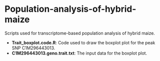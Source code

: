 # Population-analysis-of-hybrid-maize
Scripts used for transcriptome-based population analysis of hybrid maize.

* **Trait_boxplot.code.R**: Code used to draw the boxplot plot for the peak SNP C1M296443013.
* **C1M296443013.geno.trait.txt**: The input data for the boxplot plot.
